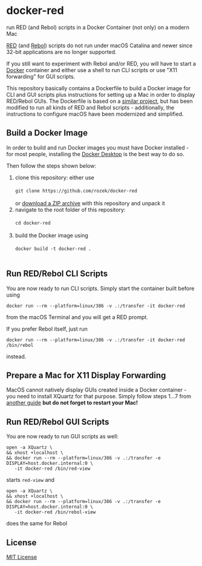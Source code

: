 # docker-red #

run RED (and Rebol) scripts in a Docker Container (not only) on a modern Mac

[RED](https://www.red-lang.org/p/about.html) (and [Rebol](http://www.rebol.com/)) scripts do not run under macOS Catalina and newer since 32-bit applications are no longer supported.

If you still want to experiment with Rebol and/or RED, you will have to start a [Docker](https://www.docker.com/) container and either use a shell to run CLI scripts or use "X11 forwarding" for GUI scripts.

This repository basically contains a Dockerfile to build a Docker image for CLI and GUI scripts plus instructions for setting up a Mac in order to display RED/Rebol GUIs. The Dockerfile is based on a [similar project](https://codeberg.org/vazub/red-docker), but has been modified to run all kinds of RED and Rebol scripts - additionally, the instructions to configure macOS have been modernized and simplified.

## Build a Docker Image ##

In order to build and run Docker images you must have Docker installed - for most people, installing the [Docker Desktop](https://www.docker.com/products/docker-desktop/) is the best way to do so.

Then follow the steps shown below:

1. clone this repository: either use<br>&nbsp;<br>`git clone https://github.com/rozek/docker-red`<br>&nbsp;<br>or [download a ZIP archive](https://github.com/rozek/docker-red/archive/refs/heads/main.zip) with this repository and unpack it
2. navigate to the root folder of this repository:<br>&nbsp;<br>`cd docker-red`<br>&nbsp;<br>
3. build the Docker image using<br>&nbsp;<br>`docker build -t docker-red .`<br>&nbsp;<br>

## Run RED/Rebol CLI Scripts ##

You are now ready to run CLI scripts. Simply start the container built before using

```
docker run --rm --platform=linux/386 -v .:/transfer -it docker-red
```

from the macOS Terminal and you will get a RED prompt.

If you prefer Rebol itself, just run

```
docker run --rm --platform=linux/386 -v .:/transfer -it docker-red /bin/rebol
```

instead.

## Prepare a Mac for X11 Display Forwarding ##

MacOS cannot natively display GUIs created inside a Docker container - you need to install XQuartz for that purpose. Simply follow steps 1...7 from [another guide](https://gist.github.com/sorny/969fe55d85c9b0035b0109a31cbcb088) **but do not forget to restart your Mac!**

## Run RED/Rebol GUI Scripts ##

You are now ready to run GUI scripts as well:

```
open -a XQuartz \
&& xhost +localhost \
&& docker run --rm --platform=linux/386 -v .:/transfer -e DISPLAY=host.docker.internal:0 \
   -it docker-red /bin/red-view
```

starts `red-view` and

```
open -a XQuartz \
&& xhost +localhost \
&& docker run --rm --platform=linux/386 -v .:/transfer -e DISPLAY=host.docker.internal:0 \
   -it docker-red /bin/rebol-view
```

does the same for Rebol

## License ##

[MIT License](LICENSE.md)
